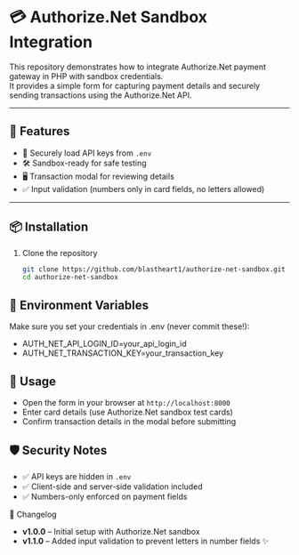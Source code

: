 # 💳 Authorize.Net Sandbox Integration

This repository demonstrates how to integrate Authorize.Net payment gateway in PHP with sandbox credentials.  
It provides a simple form for capturing payment details and securely sending transactions using the Authorize.Net API.

---

## 🚀 Features
- 🔐 Securely load API keys from `.env`
- 🛠️ Sandbox-ready for safe testing
- 🖥️ Transaction modal for reviewing details
- ✅ Input validation (numbers only in card fields, no letters allowed)

---

## 📦 Installation
1. Clone the repository  
   ```bash
   git clone https://github.com/blastheart1/authorize-net-sandbox.git
   cd authorize-net-sandbox

## 🔑 Environment Variables

Make sure you set your credentials in .env (never commit these!):
- AUTH_NET_API_LOGIN_ID=your_api_login_id
- AUTH_NET_TRANSACTION_KEY=your_transaction_key

## 📝 Usage

- Open the form in your browser at `http://localhost:8000`  
- Enter card details (use Authorize.Net sandbox test cards)  
- Confirm transaction details in the modal before submitting 

## 🛡️ Security Notes

- ✅ API keys are hidden in `.env`  
- ✅ Client-side and server-side validation included  
- ✅ Numbers-only enforced on payment fields

📜 Changelog

- **v1.0.0** – Initial setup with Authorize.Net sandbox  
- **v1.1.0** – Added input validation to prevent letters in number fields ✨  

